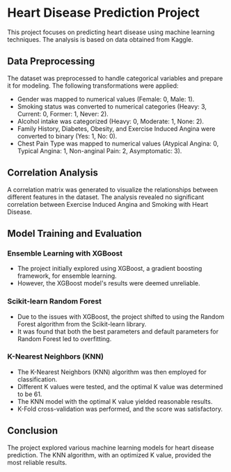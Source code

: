 # Heart Disease Prediction Project

This project focuses on predicting heart disease using machine learning techniques. The analysis is based on data obtained from Kaggle.

## Data Preprocessing

The dataset was preprocessed to handle categorical variables and prepare it for modeling. The following transformations were applied:

* Gender was mapped to numerical values (Female: 0, Male: 1). 
* Smoking status was converted to numerical categories (Heavy: 3, Current: 0, Former: 1, Never: 2). 
* Alcohol intake was categorized (Heavy: 0, Moderate: 1, None: 2). 
* Family History, Diabetes, Obesity, and Exercise Induced Angina were converted to binary (Yes: 1, No: 0). 
* Chest Pain Type was mapped to numerical values (Atypical Angina: 0, Typical Angina: 1, Non-anginal Pain: 2, Asymptomatic: 3). 

## Correlation Analysis

A correlation matrix was generated to visualize the relationships between different features in the dataset.  The analysis revealed no significant correlation between Exercise Induced Angina and Smoking with Heart Disease. 

## Model Training and Evaluation

### Ensemble Learning with XGBoost

* The project initially explored using XGBoost, a gradient boosting framework, for ensemble learning. 
* However, the XGBoost model's results were deemed unreliable. 

### Scikit-learn Random Forest

* Due to the issues with XGBoost, the project shifted to using the Random Forest algorithm from the Scikit-learn library.
* It was found that both the best parameters and default parameters for Random Forest led to overfitting. 

### K-Nearest Neighbors (KNN)

* The K-Nearest Neighbors (KNN) algorithm was then employed for classification. 
* Different K values were tested, and the optimal K value was determined to be 61. 
* The KNN model with the optimal K value yielded reasonable results. 
* K-Fold cross-validation was performed, and the score was satisfactory. 

## Conclusion

The project explored various machine learning models for heart disease prediction. The KNN algorithm, with an optimized K value, provided the most reliable results.